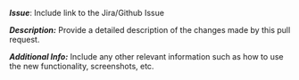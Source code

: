 <!--
  Thanks for submitting a pull request!
  We appreciate you spending the time to work on these changes.
  Please provide enough information so that others can review your pull request.
  
  Please read the contribution document: https://github.com/lacework/terraform-provider-lacework/blob/main/CONTRIBUTING.md
--->

***Issue***: Include link to the Jira/Github Issue

***Description:***
Provide a detailed description of the changes made by this pull request.

***Additional Info:***
Include any other relevant information such as how to use the new functionality, screenshots, etc.
